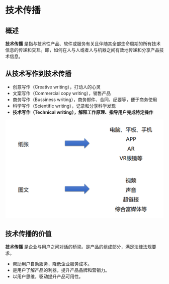 # 技术传播

## 概述

**技术传播** 是指与技术性产品、软件或服务有关且伴随其全部生命周期的所有技术信息的传递和交互。即，如何在人与人或者人与机器之间有效地传递和分享产品技术信息。

## 从技术写作到技术传播

- 创意写作（Creative writing），打动人的心灵
- 文案写作（Commercial copy writing），销售产品
- 商务写作（Bussiness writing），商务邮件、合同、纪要等，便于商务使用
- 科学写作（Scientific writing），记录和分享科学发现
- **技术写作（Technical writing），解释工作原理、指导用户完成特定操作**

![从技术写作到技术传播](/images/fromwritingtocommunication.png)

## 技术传播的价值

**技术传播** 是企业与用户之间对话的桥梁。是产品的组成部分，满足法律法规要求。

- 帮助用户自助服务，降低企业服务成本。
- 是用户了解产品的利器，提升产品品牌和营销力。
- 以用户思维，驱动提升产品可用性。
